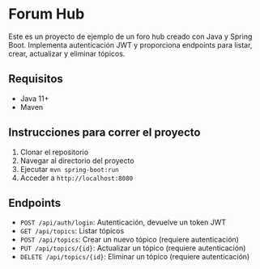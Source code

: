 # Forum Hub

Este es un proyecto de ejemplo de un foro hub creado con Java y Spring Boot. Implementa autenticación JWT y proporciona endpoints para listar, crear, actualizar y eliminar tópicos.

## Requisitos

- Java 11+
- Maven

## Instrucciones para correr el proyecto

1. Clonar el repositorio
2. Navegar al directorio del proyecto
3. Ejecutar `mvn spring-boot:run`
4. Acceder a `http://localhost:8080`

## Endpoints

- `POST /api/auth/login`: Autenticación, devuelve un token JWT
- `GET /api/topics`: Listar tópicos
- `POST /api/topics`: Crear un nuevo tópico (requiere autenticación)
- `PUT /api/topics/{id}`: Actualizar un tópico (requiere autenticación)
- `DELETE /api/topics/{id}`: Eliminar un tópico (requiere autenticación)
